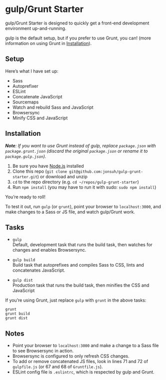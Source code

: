 # gulp/Grunt Starter

gulp/Grunt Starter is designed to quickly get a front-end development environment up-and-running.

gulp is the default setup, but if you prefer to use Grunt, you can! (more information on using Grunt in [Installation](#installation)).

## Setup

Here’s what I have set up:

- Sass
- Autoprefixer
- ESLint
- Concatenate JavaScript
- Sourcemaps
- Watch and rebuild Sass and JavaScript
- Browsersync
- Minify CSS and JavaScript

## Installation

*__Note__: If you want to use Grunt instead of gulp, replace `package.json` with `package.grunt.json` (discard the original `package.json` or rename it to `package.gulp.json`).*

1. Be sure you have [Node.js](https://nodejs.org) installed
2. Clone this repo (`git clone git@github.com:jonsuh/gulp-grunt-starter.git`) or download and unzip
3. `cd` to the repo directory (e.g. `cd ~/repos/gulp-grunt-starter`)
4. Run `npm install` (you may have to run it with sudo: `sudo npm install`)

You’re ready to roll!

To test it out, run `gulp` (or `grunt`), point your browser to `localhost:3000`, and make changes to a Sass or JS file, and watch gulp/Grunt work. 

## Tasks

- `gulp`  
Default, development task that runs the build task, then watches for changes and enables Browsersync.

- `gulp build`  
Build task that autoprefixes and compiles Sass to CSS, lints and concatenates JavaScript.

- `gulp dist`  
Production task that runs the build task, then minifies the CSS and JavaScript

If you’re using Grunt, just replace `gulp` with `grunt` in the above tasks:
```
grunt
grunt build
grunt dist
```

## Notes

- Point your browser to `localhost:3000` and make a change to a Sass file to see Browsersync in action.
- Browsersync is configured to only refresh CSS changes.
- To add or remove concatenated JS files, look in lines 71 and 72 of `gulpfile.js` (or 67 and 68 of `Gruntfile.js`).
- ESLint config file is `.eslintrc`, which is respected by gulp and Grunt.

